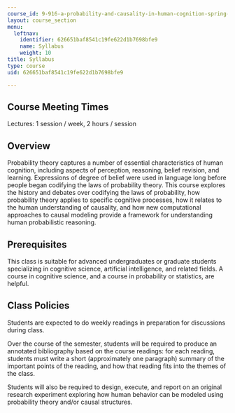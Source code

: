 ```yaml
---
course_id: 9-916-a-probability-and-causality-in-human-cognition-spring-2003
layout: course_section
menu:
  leftnav:
    identifier: 626651baf8541c19fe622d1b7698bfe9
    name: Syllabus
    weight: 10
title: Syllabus
type: course
uid: 626651baf8541c19fe622d1b7698bfe9

---
```


Course Meeting Times
--------------------

Lectures: 1 session / week, 2 hours / session

Overview
--------

Probability theory captures a number of essential characteristics of human cognition, including aspects of perception, reasoning, belief revision, and learning. Expressions of degree of belief were used in language long before people began codifying the laws of probability theory. This course explores the history and debates over codifying the laws of probability, how probability theory applies to specific cognitive processes, how it relates to the human understanding of causality, and how new computational approaches to causal modeling provide a framework for understanding human probabilistic reasoning.

Prerequisites
-------------

This class is suitable for advanced undergraduates or graduate students specializing in cognitive science, artificial intelligence, and related fields. A course in cognitive science, and a course in probability or statistics, are helpful.

Class Policies
--------------

Students are expected to do weekly readings in preparation for discussions during class.

Over the course of the semester, students will be required to produce an annotated bibliography based on the course readings: for each reading, students must write a short (approximately one paragraph) summary of the important points of the reading, and how that reading fits into the themes of the class.

Students will also be required to design, execute, and report on an original research experiment exploring how human behavior can be modeled using probability theory and/or causal structures.